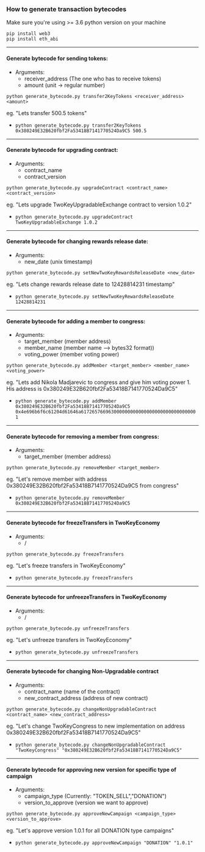 ### How to generate transaction bytecodes

Make sure you're using >= 3.6 python version on your machine

```apple js
pip install web3
pip install eth_abi
```
___
#### Generate bytecode for sending tokens:
- Arguments: 
    - receiver_address (The one who has to receive tokens)
    - amount  (unit -> regular number)

`python generate_bytecode.py transfer2KeyTokens <receiver_address> <amount>`

eg. "Lets transfer 500.5 tokens" 
- `python generate_bytecode.py transfer2KeyTokens 0x380249E32B620fbf2Fa53418B7141770524Da9C5 500.5`

___
#### Generate bytecode for upgrading contract:
- Arguments:
    - contract_name 
    - contract_version
    
`python generate_bytecode.py upgradeContract <contract_name> <contract_version>`

eg. "Lets upgrade TwoKeyUpgradableExchange contract to version 1.0.2" 
- `python generate_bytecode.py upgradeContract TwoKeyUpgradableExchange 1.0.2`

___
#### Generate bytecode for changing rewards release date:
- Arguments:
    - new_date (unix timestamp)
  
`python generate_bytecode.py setNewTwoKeyRewardsReleaseDate <new_date>`

eg. "Lets change rewards release date to 12428814231 timestamp"
- `python generate_bytecode.py setNewTwoKeyRewardsReleaseDate 12428814231`

___
#### Generate bytecode for adding a member to congress:
- Arguments:
    - target_member (member address)
    - member_name (member name --> bytes32 format))
    - voting_power (member voting power)
  
`python generate_bytecode.py addMember <target_member> <member_name> <voting_power>`

eg. "Lets add Nikola Madjarevic to congress and give him voting power 1. His address is 0x380249E32B620fbf2Fa53418B7141770524Da9C5"
- `python generate_bytecode.py addMember 0x380249E32B620fbf2Fa53418B7141770524Da9C5 0x4e696b6f6c61204d61646a617265766963000000000000000000000000000000 1`

___
#### Generate bytecode for removing a member from congress:
- Arguments:
    - target_member (member address)
 
`python generate_bytecode.py removeMember <target_member>`

eg. "Let's remove member with address 0x380249E32B620fbf2Fa53418B7141770524Da9C5 from congress"
- `python generate_bytecode.py removeMember 0x380249E32B620fbf2Fa53418B7141770524Da9C5`

___
#### Generate bytecode for freezeTransfers in TwoKeyEconomy
- Arguments:
  - /  
 
`python generate_bytecode.py freezeTransfers`

eg. "Let's freeze transfers in TwoKeyEconomy"
- `python generate_bytecode.py freezeTransfers`

___
#### Generate bytecode for unfreezeTransfers in TwoKeyEconomy
- Arguments:
  - /  
 
`python generate_bytecode.py unfreezeTransfers`

eg. "Let's unfreeze transfers in TwoKeyEconomy"
- `python generate_bytecode.py unfreezeTransfers`

___
#### Generate bytecode for changing Non-Upgradable contract
- Arguments:
  - contract_name (name of the contract)
  - new_contract_address (address of new contract)  
 
`python generate_bytecode.py changeNonUpgradableContract <contract_name> <new_contract_address>`

eg. "Let's change TwoKeyCongress to new implementation on address 0x380249E32B620fbf2Fa53418B7141770524Da9C5"
- `python generate_bytecode.py changeNonUpgradableContract "TwoKeyCongress" "0x380249E32B620fbf2Fa53418B7141770524Da9C5"`

___
#### Generate bytecode for approving new version for specific type of campaign 
- Arguments:
  - campaign_type (Currently: "TOKEN_SELL","DONATION")
  - version_to_approve (version we want to approve)  
 
`python generate_bytecode.py approveNewCampaign <campaign_type> <version_to_approve>`

eg. "Let's approve version 1.0.1 for all DONATION type campaigns"
- `python generate_bytecode.py approveNewCampaign "DONATION" "1.0.1"`



